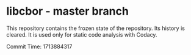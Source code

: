 # libcbor - master branch

This repository contains the frozen state of the repository.
Its history is cleared. It is used only for static code
analysis with Codacy.

Commit Time: 1713884317